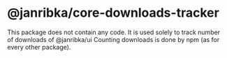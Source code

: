 # @janribka/core-downloads-tracker

This package does not contain any code.
It is used solely to track number of downloads of @janribka/ui
Counting downloads is done by npm (as for every other package).
